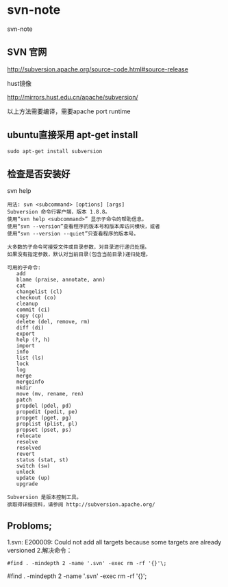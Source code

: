# svn-note
svn-note

## SVN 官网

http://subversion.apache.org/source-code.html#source-release

hust镜像 

http://mirrors.hust.edu.cn/apache/subversion/

以上方法需要编译，需要apache port runtime

## ubuntu直接采用 apt-get install

```
sudo apt-get install subversion
```
## 检查是否安装好
svn help
```
用法: svn <subcommand> [options] [args]
Subversion 命令行客户端，版本 1.8.8。
使用“svn help <subcommand>” 显示子命令的帮助信息。
使用“svn --version”查看程序的版本号和版本库访问模块，或者
使用“svn --version --quiet”只查看程序的版本号。

大多数的子命令可接受文件或目录参数，对目录进行递归处理。
如果没有指定参数，默认对当前目录(包含当前目录)递归处理。

可用的子命令:
   add
   blame (praise, annotate, ann)
   cat
   changelist (cl)
   checkout (co)
   cleanup
   commit (ci)
   copy (cp)
   delete (del, remove, rm)
   diff (di)
   export
   help (?, h)
   import
   info
   list (ls)
   lock
   log
   merge
   mergeinfo
   mkdir
   move (mv, rename, ren)
   patch
   propdel (pdel, pd)
   propedit (pedit, pe)
   propget (pget, pg)
   proplist (plist, pl)
   propset (pset, ps)
   relocate
   resolve
   resolved
   revert
   status (stat, st)
   switch (sw)
   unlock
   update (up)
   upgrade

Subversion 是版本控制工具。
欲取得详细资料，请参阅 http://subversion.apache.org/

```
## Probloms;

   1.svn: E200009: Could not add all targets because some targets are already versioned
   2.解决命令：
   ```
   #find . -mindepth 2 -name '.svn' -exec rm -rf '{}'\;
   ```

#find . -mindepth 2 -name '.svn' -exec rm -rf '{}'\;
